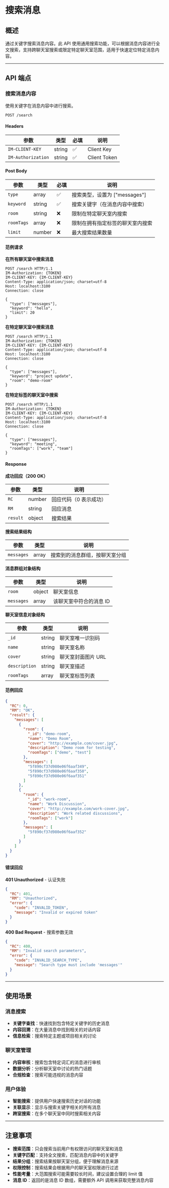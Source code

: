 # 搜索消息

## 概述

通过关键字搜索消息内容。此 API 使用通用搜索功能，可以根据消息内容进行全文搜索，支持跨聊天室搜索或限定特定聊天室范围，适用于快速定位特定消息内容。

------

## API 端点

### 搜索消息内容

使用关键字在消息内容中进行搜索。

```http
POST /search
```

#### Headers

| 参数               | 类型   | 必填 | 说明           |
| ------------------ | ------ | ---- | -------------- |
| `IM-CLIENT-KEY`    | string | ✅    | Client Key     |
| `IM-Authorization` | string | ✅    | Client Token   |

#### Post Body

| 参数       | 类型     | 必填 | 说明                                      |
| ---------- | -------- | ---- | ----------------------------------------- |
| `type`     | array    | ✅    | 搜索类型，设置为 ["messages"]             |
| `keyword`  | string   | ✅    | 搜索关键字（在消息内容中搜索）            |
| `room`     | string   | ❌    | 限制在特定聊天室内搜索                    |
| `roomTags` | array    | ❌    | 限制在拥有指定标签的聊天室内搜索          |
| `limit`    | number   | ❌    | 最大搜索结果数量                          |

#### 范例请求

**在所有聊天室中搜索消息**

```http
POST /search HTTP/1.1
IM-Authorization: {TOKEN}
IM-CLIENT-KEY: {IM-CLIENT-KEY}
Content-Type: application/json; charset=utf-8
Host: localhost:3100
Connection: close

{
  "type": ["messages"],
  "keyword": "hello",
  "limit": 20
}
```

**在特定聊天室中搜索消息**

```http
POST /search HTTP/1.1
IM-Authorization: {TOKEN}
IM-CLIENT-KEY: {IM-CLIENT-KEY}
Content-Type: application/json; charset=utf-8
Host: localhost:3100
Connection: close

{
  "type": ["messages"],
  "keyword": "project update",
  "room": "demo-room"
}
```

**在特定标签的聊天室中搜索**

```http
POST /search HTTP/1.1
IM-Authorization: {TOKEN}
IM-CLIENT-KEY: {IM-CLIENT-KEY}
Content-Type: application/json; charset=utf-8
Host: localhost:3100
Connection: close

{
  "type": ["messages"],
  "keyword": "meeting",
  "roomTags": ["work", "team"]
}
```

#### Response

**成功回应（200 OK）**

| 参数     | 类型   | 说明                   |
| -------- | ------ | ---------------------- |
| `RC`     | number | 回应代码（0 表示成功） |
| `RM`     | string | 回应消息               |
| `result` | object | 搜索结果               |

**搜索结果结构**

| 参数       | 类型   | 说明                              |
| ---------- | ------ | --------------------------------- |
| `messages` | array  | 搜索到的消息群组，按聊天室分组    |

**消息群组对象结构**

| 参数       | 类型   | 说明                      |
| ---------- | ------ | ------------------------- |
| `room`     | object | 聊天室信息                |
| `messages` | array  | 该聊天室中符合的消息 ID   |

**聊天室信息对象结构**

| 参数            | 类型    | 说明                      |
| --------------- | ------- | ------------------------- |
| `_id`           | string  | 聊天室唯一识别码          |
| `name`          | string  | 聊天室名称                |
| `cover`         | string  | 聊天室封面图片 URL        |
| `description`   | string  | 聊天室描述                |
| `roomTags`      | array   | 聊天室标签列表            |

#### 范例回应

```json
{
  "RC": 0,
  "RM": "OK",
  "result": {
    "messages": [
      {
        "room": {
          "_id": "demo-room",
          "name": "Demo Room",
          "cover": "http://example.com/cover.jpg",
          "description": "Demo room for testing",
          "roomTags": ["demo", "test"]
        },
        "messages": [
          "5f890cf37d980e06f6aaf349",
          "5f890cf37d980e06f6aaf350",
          "5f890cf37d980e06f6aaf351"
        ]
      },
      {
        "room": {
          "_id": "work-room",
          "name": "Work Discussion",
          "cover": "http://example.com/work-cover.jpg",
          "description": "Work related discussions",
          "roomTags": ["work"]
        },
        "messages": [
          "5f890cf37d980e06f6aaf352"
        ]
      }
    ]
  }
}
```

#### 错误回应

**401 Unauthorized** - 认证失败

```json
{
  "RC": 401,
  "RM": "Unauthorized",
  "error": {
    "code": "INVALID_TOKEN",
    "message": "Invalid or expired token"
  }
}
```

**400 Bad Request** - 搜索参数无效

```json
{
  "RC": 400,
  "RM": "Invalid search parameters",
  "error": {
    "code": "INVALID_SEARCH_TYPE",
    "message": "Search type must include 'messages'"
  }
}
```

------

## 使用场景

### 消息搜索
- **关键字查找**：快速找到包含特定关键字的历史消息
- **内容回溯**：在大量消息中找到相关的对话内容
- **信息检索**：搜索特定主题或项目相关的讨论

### 聊天室管理
- **内容审核**：搜索包含特定词汇的消息进行审核
- **数据分析**：分析聊天室中讨论的热门话题
- **合规检查**：搜索可能违规的消息内容

### 用户体验
- **智能搜索**：提供用户快速搜索历史对话的功能
- **关联显示**：显示与搜索关键字相关的所有消息
- **跨室搜索**：在多个聊天室中同时搜索相关内容

------

## 注意事项

- **搜索范围**：只会搜索当前用户有权限访问的聊天室和消息
- **关键字匹配**：支持全文搜索，匹配消息内容中的关键字
- **结果分组**：搜索结果按聊天室分组，便于理解消息来源
- **权限控制**：搜索结果会根据用户的聊天室权限进行过滤
- **性能考量**：大范围搜索可能需要较长时间，建议设置合理的 limit 值
- **消息 ID**：返回的是消息 ID 数组，需要额外 API 调用来获取完整消息内容